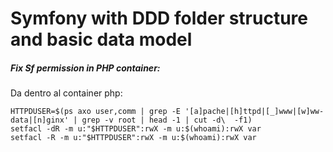 Symfony with DDD folder structure and basic data model
========================

##### Fix Sf permission in PHP container:

Da dentro al container php:

```
HTTPDUSER=$(ps axo user,comm | grep -E '[a]pache|[h]ttpd|[_]www|[w]ww-data|[n]ginx' | grep -v root | head -1 | cut -d\  -f1)
setfacl -dR -m u:"$HTTPDUSER":rwX -m u:$(whoami):rwX var
setfacl -R -m u:"$HTTPDUSER":rwX -m u:$(whoami):rwX var
```

